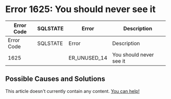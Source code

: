 
# Error 1625: You should never see it


| Error Code | SQLSTATE | Error | Description |
| --- | --- | --- | --- |
| Error Code | SQLSTATE | Error | Description |
| 1625 |  | ER_UNUSED_14 | You should never see it |




## Possible Causes and Solutions


This article doesn't currently contain any content. [You can help!](/kb/en/writing-and-editing-knowledge-base-articles/)


